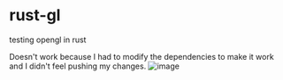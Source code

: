 # rust-gl
testing opengl in rust

Doesn't work because I had to modify the dependencies to make it work and I didn't feel pushing my changes.
![image](https://github.com/gabehowe/rust-gl/assets/31964173/442bbf30-bd37-4fe3-bf7b-b7a9fb84c98e)
